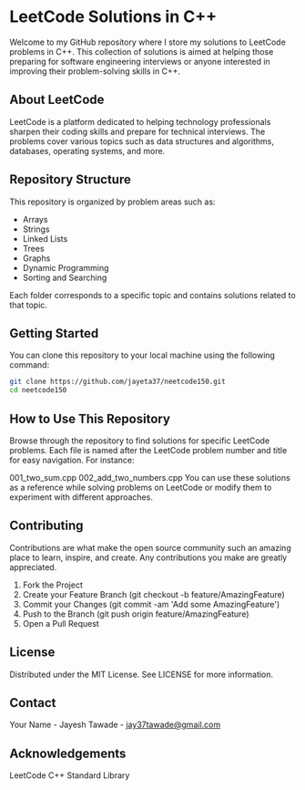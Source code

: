 # LeetCode Solutions in C++

Welcome to my GitHub repository where I store my solutions to LeetCode problems in C++. This collection of solutions is aimed at helping those preparing for software engineering interviews or anyone interested in improving their problem-solving skills in C++.

## About LeetCode

LeetCode is a platform dedicated to helping technology professionals sharpen their coding skills and prepare for technical interviews. The problems cover various topics such as data structures and algorithms, databases, operating systems, and more.

## Repository Structure

This repository is organized by problem areas such as:
- Arrays
- Strings
- Linked Lists
- Trees
- Graphs
- Dynamic Programming
- Sorting and Searching

Each folder corresponds to a specific topic and contains solutions related to that topic.

## Getting Started

You can clone this repository to your local machine using the following command:

```bash
git clone https://github.com/jayeta37/neetcode150.git
cd neetcode150
```

## How to Use This Repository
Browse through the repository to find solutions for specific LeetCode problems. Each file is named after the LeetCode problem number and title for easy navigation. For instance:

001_two_sum.cpp
002_add_two_numbers.cpp
You can use these solutions as a reference while solving problems on LeetCode or modify them to experiment with different approaches.

## Contributing
Contributions are what make the open source community such an amazing place to learn, inspire, and create. Any contributions you make are greatly appreciated.

1. Fork the Project
2. Create your Feature Branch (git checkout -b feature/AmazingFeature)
3. Commit your Changes (git commit -am 'Add some AmazingFeature')
4. Push to the Branch (git push origin feature/AmazingFeature)
5. Open a Pull Request

## License
Distributed under the MIT License. See LICENSE for more information.

## Contact
Your Name - Jayesh Tawade - jay37tawade@gmail.com

## Acknowledgements
LeetCode
C++ Standard Library
